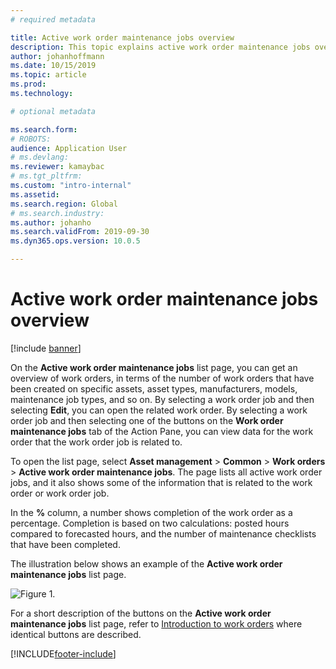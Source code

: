 ```yaml
---
# required metadata

title: Active work order maintenance jobs overview
description: This topic explains active work order maintenance jobs overview in Asset Management.
author: johanhoffmann
ms.date: 10/15/2019
ms.topic: article
ms.prod: 
ms.technology: 

# optional metadata

ms.search.form: 
# ROBOTS: 
audience: Application User
# ms.devlang: 
ms.reviewer: kamaybac
# ms.tgt_pltfrm: 
ms.custom: "intro-internal"
ms.assetid: 
ms.search.region: Global
# ms.search.industry: 
ms.author: johanho
ms.search.validFrom: 2019-09-30
ms.dyn365.ops.version: 10.0.5

---
```


# Active work order maintenance jobs overview

[!include [banner](../../includes/banner.md)]



On the **Active work order maintenance jobs** list page, you can get an overview of work orders, in terms of the number of work orders that have been created on specific assets, asset types, manufacturers, models, maintenance job types, and so on. By selecting a work order job and then selecting **Edit**, you can open the related work order. By selecting a work order job and then selecting one of the buttons on the **Work order maintenance jobs** tab of the Action Pane, you can view data for the work order that the work order job is related to.

To open the list page, select **Asset management** > **Common** > **Work orders** > **Active work order maintenance jobs**. The page lists all active work order jobs, and it also shows some of the information that is related to the work order or work order job.

In the **%** column, a number shows completion of the work order as a percentage. Completion is based on two calculations: posted hours compared to forecasted hours, and the number of maintenance checklists that have been completed.

The illustration below shows an example of the **Active work order maintenance jobs** list page.

![Figure 1.](media/23-work-orders.png)

For a short description of the buttons on the **Active work order maintenance jobs** list page, refer to [Introduction to work orders](../work-orders/introduction-to-work-orders.md) where identical buttons are described.



[!INCLUDE[footer-include](../../../includes/footer-banner.md)]